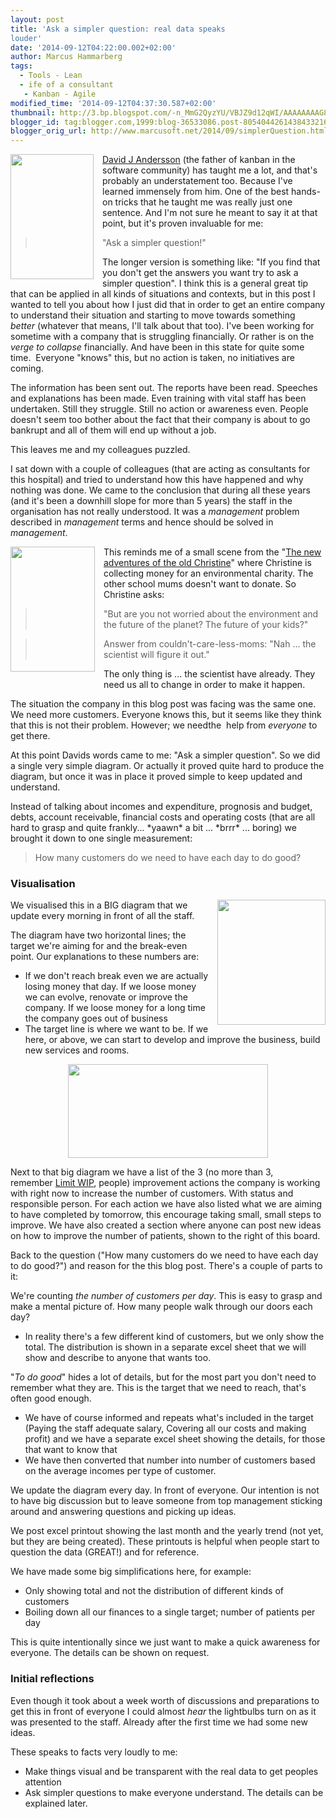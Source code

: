 ```yaml
---
layout: post
title: 'Ask a simpler question: real data speaks
louder'
date: '2014-09-12T04:22:00.002+02:00'
author: Marcus Hammarberg
tags:
  - Tools - Lean
  - ife of a consultant
   - Kanban - Agile
modified_time: '2014-09-12T04:37:30.587+02:00'
thumbnail: http://3.bp.blogspot.com/-n_MmG2QyzYU/VBJZ9d12qWI/AAAAAAAAG8I/X8Gfvpy9AYw/s72-c/david%2Bandersson.jpg
blogger_id: tag:blogger.com,1999:blog-36533086.post-8054044261438433216
blogger_orig_url: http://www.marcusoft.net/2014/09/simplerQuestion.html
---
```



<div dir="ltr" style="text-align: left;" trbidi="on">

<div class="separator" style="clear: both; text-align: center;">

<a
href="http://3.bp.blogspot.com/-n_MmG2QyzYU/VBJZ9d12qWI/AAAAAAAAG8I/X8Gfvpy9AYw/s1600/david%2Bandersson.jpg"
data-imageanchor="1"
style="clear: left; float: left; margin-bottom: 1em; margin-right: 1em;"><img
src="http://3.bp.blogspot.com/-n_MmG2QyzYU/VBJZ9d12qWI/AAAAAAAAG8I/X8Gfvpy9AYw/s1600/david%2Bandersson.jpg"
data-border="0" width="133" height="200" /></a>

</div>

<a href="https://twitter.com/agilemanager" target="_blank">David J
Andersson</a> (the father of kanban in the software community) has
taught me a lot, and that's probably an understatement too. Because I've
learned immensely from him. One of the best hands-on tricks that he
taught me was really just one sentence. And I'm not sure he meant to say
it at that point, but it's proven invaluable for me:

> "Ask a simpler question!"

The longer version is something like: "If you find that you don't get
the answers you want try to ask a simpler question". I think this is a
general great tip that can be applied in all kinds of situations and
contexts, but in this post I wanted to tell you about how I just did
that in order to get an entire company to understand their situation and
starting to move towards something *better* (whatever that means, I'll
talk about that too).
I've been working for sometime with a company
that is struggling financially. Or rather is on the *verge to collapse*
financially. And have been in this state for quite some time.  Everyone
"knows" this, but no action is taken, no initiatives are coming.

The information has been sent out. The reports have been read. Speeches
and explanations has been made. Even training with vital staff has been
undertaken. Still they struggle. Still no action or awareness even.
People doesn't seem too bother about the fact that their company is
about to go bankrupt and all of them will end up without a job.

This leaves me and my colleagues puzzled.

I sat down with a couple of colleagues (that are acting as consultants
for this hospital) and tried to understand how this have happened and
why nothing was done. We came to the conclusion that during all these
years (and it's been a downhill slope for more than 5 years) the staff
in the organisation has not really understood. It was a *management*
problem described in *management* terms and hence should be solved in
*management*.


<div class="separator" style="clear: both; text-align: center;">

<a
href="http://1.bp.blogspot.com/-7pgc7NhkA3I/VBEFeEgN1_I/AAAAAAAAG30/B8I3KAA-bnk/s1600/new%2Badventures%2Bof%2Bold%2Bchristine.jpg"
data-imageanchor="1"
style="clear: left; float: left; margin-bottom: 1em; margin-right: 1em;"><img
src="http://1.bp.blogspot.com/-7pgc7NhkA3I/VBEFeEgN1_I/AAAAAAAAG30/B8I3KAA-bnk/s1600/new%2Badventures%2Bof%2Bold%2Bchristine.jpg"
data-border="0" width="135" height="200" /></a>

</div>

<span id="goog_746609428"></span><span id="goog_746609429"></span>This
reminds me of a small scene from the
"<a href="http://www.imdb.com/title/tt0462128/" target="_blank">The new
adventures of the old Christine</a>" where Christine is collecting money
for an environmental charity. The other school mums doesn't want to
donate. So Christine asks:

> "But are you not worried about the environment and the future of the
> planet? The future of your kids?"

> Answer from couldn't-care-less-moms: "Nah ... the scientist will
> figure it out."

The only thing is ... the scientist have already. They need us all to
change in order to make it happen.

The situation the company in this blog post was facing was the same one.
We need more customers. Everyone knows this, but it seems like they
think that this is not their problem. However; we needthe  help from
*everyone* to get there.

At this point Davids words came to me: "Ask a simpler question". So we
did a single very simple diagram. Or actually it proved quite hard to
produce the diagram, but once it was in place it proved simple to keep
updated and understand.

Instead of talking about incomes and expenditure, prognosis and budget,
debts, account receivable, financial costs and operating costs (that are
all hard to grasp and quite frankly... \*yaawn\* a bit ... \*brrr\* ...
boring) we brought it down to one single measurement:

> How many customers do we need to have each day to do good?

### Visualisation 

<div class="separator" style="clear: both; text-align: center;">

<a
href="http://4.bp.blogspot.com/-OrEIq7oK90U/VBJXVq5wTII/AAAAAAAAG70/vVqgokqdZmA/s1600/board.png"
data-imageanchor="1"
style="clear: right; float: right; margin-bottom: 1em; margin-left: 1em;"><img
src="http://4.bp.blogspot.com/-OrEIq7oK90U/VBJXVq5wTII/AAAAAAAAG70/vVqgokqdZmA/s1600/board.png"
data-border="0" width="173" height="200" /></a>

</div>

<div style="text-align: left;">

We visualised this in a BIG diagram that we update every morning in
front of all the staff.

</div>


The diagram have two horizontal lines; the target we're aiming for and
the break-even point.
Our explanations to these numbers are:

-   If we don't reach break even we are actually losing money that day.
    If we loose money we can evolve, renovate or improve the company. If
    we loose money for a long time the company goes out of business
-   The target line is where we want to be. If we here, or above, we can
    start to develop and improve the business, build new services and
    rooms. 

<div class="separator" style="clear: both; text-align: center;">

<a
href="http://4.bp.blogspot.com/-7fvEw76vfiY/VBJYMl8fIqI/AAAAAAAAG78/tHAoXax31HM/s1600/board%2Bwith%2Bactions.png"
data-imageanchor="1" style="margin-left: 1em; margin-right: 1em;"><img
src="http://4.bp.blogspot.com/-7fvEw76vfiY/VBJYMl8fIqI/AAAAAAAAG78/tHAoXax31HM/s1600/board%2Bwith%2Bactions.png"
data-border="0" width="320" height="150" /></a>

</div>

Next to that big diagram we have a list of the 3 (no more than 3,
remember <a href="http://en.wikipedia.org/wiki/Work_in_process"
target="_blank">Limit WIP</a>, people) improvement actions the company
is working with right now to increase the number of customers. With
status and responsible person.
For each action we have also listed what we are aiming to have completed
by tomorrow, this encourage taking small, small steps to improve. We
have also created a section where anyone can post new ideas on how to
improve the number of patients, shown to the right of this board.

Back to the question ("How many customers do we need to have each day to
do good?") and reason for the this blog post. There's a couple of parts
to it:

We're counting *the number of customers per day*. This is easy to grasp
and make a mental picture of. How many people walk through our doors
each day? 

-   In reality there's a few different kind of customers, but we only
    show the total. The distribution is shown in a separate excel sheet
    that we will show and describe to anyone that wants too. 

"*To do good*" hides a lot of details, but for the most part you don't
need to remember what they are. This is the target that we need to
reach, that's often good enough. 

-   We have of course informed and repeats what's included in the target
    (Paying the staff adequate salary, Covering all our costs and making
    profit) and we have a separate excel sheet showing the details, for
    those that want to know that
-   We have then converted that number into number of customers based on
    the average incomes per type of customer. 

We update the diagram every day. In front of everyone. Our intention is
not to have big discussion but to leave someone from top management
sticking around and answering questions and picking up ideas. 

We post excel printout showing the last month and the yearly trend (not
yet, but they are being created). These printouts is helpful when people
start to question the data (GREAT!) and for reference.  

<div>

We have made some big simplifications here, for example:

</div>

-   Only showing total and not the distribution of different kinds of
    customers
-   Boiling down all our finances to a single target; number of patients
    per day

<div>

This is quite intentionally since we just want to make a quick awareness
for everyone. The details can be shown on request. 

</div>

<div>

### Initial reflections

</div>

<div>

Even though it took about a week worth of discussions and preparations
to get this in front of everyone I could almost *hear* the lightbulbs
turn on as it was presented to the staff. Already after the first time
we had some new ideas. 

</div>

<div>



</div>

<div>

These speaks to facts very loudly to me:

</div>

<div>

-   Make things visual and be transparent with the real data to get
    peoples attention
-   Ask simpler questions to make everyone understand. The details can
    be explained later. 

</div>

</div>
